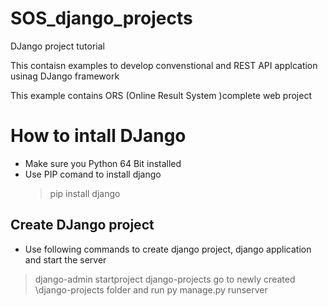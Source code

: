 # SOS_django_projects
DJango project tutorial

This contaisn examples to develop convenstional and REST API applcation usinag DJango framework

This example contains ORS (Online Result System )complete web project

# How to intall DJango 
* Make sure you Python 64 Bit installed
* Use PIP comand to install django
  >pip install django
  
## Create DJango project 
* Use following commands to create django project, django application and start the server 
>django-admin startproject django-projects
>go to newly created \django-projects folder and run 
>py manage.py runserver










